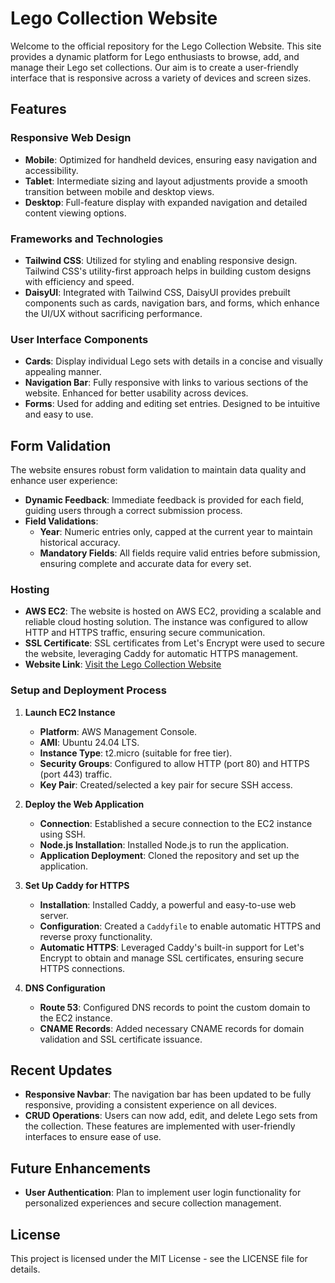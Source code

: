 # Lego Collection Website

Welcome to the official repository for the Lego Collection Website. This site provides a dynamic platform for Lego enthusiasts to browse, add, and manage their Lego set collections. Our aim is to create a user-friendly interface that is responsive across a variety of devices and screen sizes.

## Features

### Responsive Web Design
- **Mobile**: Optimized for handheld devices, ensuring easy navigation and accessibility.
- **Tablet**: Intermediate sizing and layout adjustments provide a smooth transition between mobile and desktop views.
- **Desktop**: Full-feature display with expanded navigation and detailed content viewing options.

### Frameworks and Technologies

- **Tailwind CSS**: Utilized for styling and enabling responsive design. Tailwind CSS's utility-first approach helps in building custom designs with efficiency and speed.
- **DaisyUI**: Integrated with Tailwind CSS, DaisyUI provides prebuilt components such as cards, navigation bars, and forms, which enhance the UI/UX without sacrificing performance.

### User Interface Components

- **Cards**: Display individual Lego sets with details in a concise and visually appealing manner.
- **Navigation Bar**: Fully responsive with links to various sections of the website. Enhanced for better usability across devices.
- **Forms**: Used for adding and editing set entries. Designed to be intuitive and easy to use.

## Form Validation

The website ensures robust form validation to maintain data quality and enhance user experience:

- **Dynamic Feedback**: Immediate feedback is provided for each field, guiding users through a correct submission process.
- **Field Validations**:
  - **Year**: Numeric entries only, capped at the current year to maintain historical accuracy.
  - **Mandatory Fields**: All fields require valid entries before submission, ensuring complete and accurate data for every set.

### Hosting

- **AWS EC2**: The website is hosted on AWS EC2, providing a scalable and reliable cloud hosting solution. The instance was configured to allow HTTP and HTTPS traffic, ensuring secure communication.
- **SSL Certificate**: SSL certificates from Let's Encrypt were used to secure the website, leveraging Caddy for automatic HTTPS management.
- **Website Link**: [Visit the Lego Collection Website](https://www.legocollection.xyz/)

### Setup and Deployment Process

1. **Launch EC2 Instance**
    - **Platform**: AWS Management Console.
    - **AMI**: Ubuntu 24.04 LTS.
    - **Instance Type**: t2.micro (suitable for free tier).
    - **Security Groups**: Configured to allow HTTP (port 80) and HTTPS (port 443) traffic.
    - **Key Pair**: Created/selected a key pair for secure SSH access.

2. **Deploy the Web Application**
    - **Connection**: Established a secure connection to the EC2 instance using SSH.
    - **Node.js Installation**: Installed Node.js to run the application.
    - **Application Deployment**: Cloned the repository and set up the application.

3. **Set Up Caddy for HTTPS**
    - **Installation**: Installed Caddy, a powerful and easy-to-use web server.
    - **Configuration**: Created a `Caddyfile` to enable automatic HTTPS and reverse proxy functionality.
    - **Automatic HTTPS**: Leveraged Caddy's built-in support for Let's Encrypt to obtain and manage SSL certificates, ensuring secure HTTPS connections.

4. **DNS Configuration**
    - **Route 53**: Configured DNS records to point the custom domain to the EC2 instance.
    - **CNAME Records**: Added necessary CNAME records for domain validation and SSL certificate issuance.

## Recent Updates

- **Responsive Navbar**: The navigation bar has been updated to be fully responsive, providing a consistent experience on all devices.
- **CRUD Operations**: Users can now add, edit, and delete Lego sets from the collection. These features are implemented with user-friendly interfaces to ensure ease of use.

## Future Enhancements

- **User Authentication**: Plan to implement user login functionality for personalized experiences and secure collection management.

## License

This project is licensed under the MIT License - see the LICENSE file for details.

